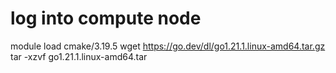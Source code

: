   # log into compute node
  module load cmake/3.19.5
  wget https://go.dev/dl/go1.21.1.linux-amd64.tar.gz
  tar -xzvf go1.21.1.linux-amd64.tar 
